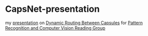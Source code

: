 # CapsNet-presentation

my [presentation](http://cyber.felk.cvut.cz/seminars/?event=1236) on [Dynamic Routing Between Capsules](https://arxiv.org/abs/1710.09829) for [Pattern Recognition and Computer Vision Reading Group](http://cmp.felk.cvut.cz/~toliageo/rg/index.html)
